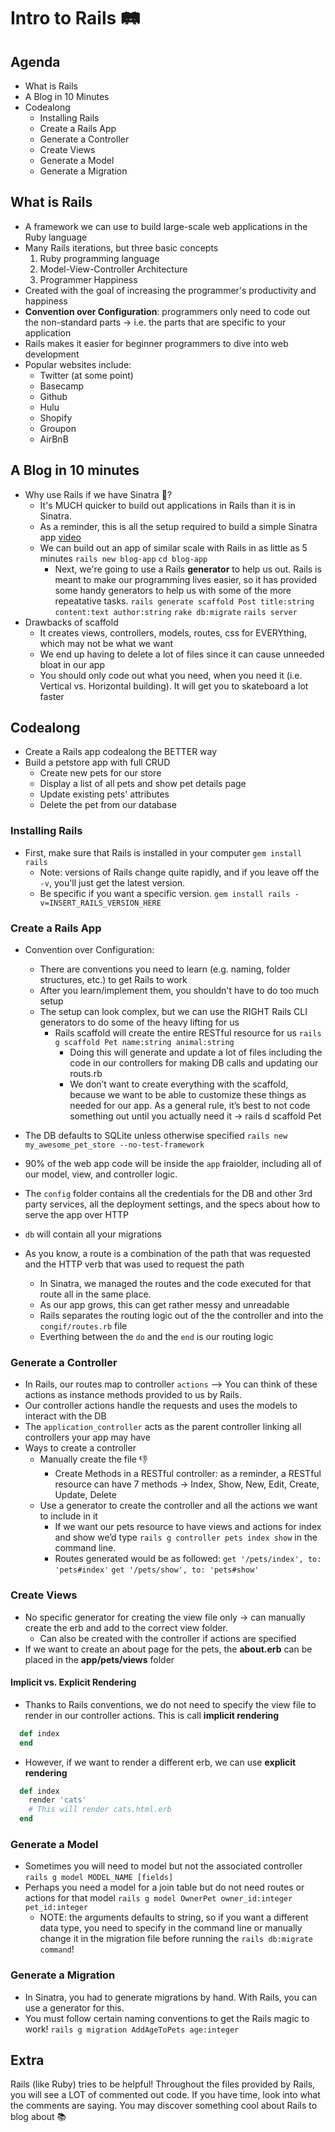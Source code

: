 # Intro to Rails 🛤

## Agenda

- What is Rails
- A Blog in 10 Minutes
- Codealong
  - Installing Rails
  - Create a Rails App
  - Generate a Controller
  - Create Views
  - Generate a Model
  - Generate a Migration

## What is Rails

- A framework we can use to build large-scale web applications in the Ruby language
- Many Rails iterations, but three basic concepts
  1. Ruby programming language
  2. Model-View-Controller Architecture
  3. Programmer Happiness
- Created with the goal of increasing the programmer's productivity and happiness
- **Convention over Configuration**: programmers only need to code out the non-standard parts → i.e. the parts that are specific to your application
- Rails makes it easier for beginner programmers to dive into web development
- Popular websites include:
  - Twitter (at some point)
  - Basecamp
  - Github
  - Hulu
  - Shopify
  - Groupon
  - AirBnB

## A Blog in 10 minutes

- Why use Rails if we have Sinatra 🎩?
  - It's MUCH quicker to build out applications in Rails than it is in Sinatra.
  - As a reminder, this is all the setup required to build a simple Sinatra app [video](https://www.youtube.com/watch?v=9ML8PrP3A8E)
  - We can build out an app of similar scale with Rails in as little as 5 minutes
    `rails new blog-app`
    `cd blog-app`
    - Next, we're going to use a Rails **generator** to help us out. Rails is meant to make our programming lives easier, so it has provided some handy generators to help us with some of the more repeatative tasks.
    `rails generate scaffold Post title:string content:text author:string`
    `rake db:migrate`
    `rails server`
- Drawbacks of scaffold
  - It creates views, controllers, models, routes, css for EVERYthing, which may not be what we want
  - We end up having to delete a lot of files since it can cause unneeded bloat in our app
  - You should only code out what you need, when you need it (i.e. Vertical vs. Horizontal building). It will get you to skateboard a lot faster

## Codealong

- Create a Rails app codealong the BETTER way
- Build a petstore app with full CRUD
  - Create new pets for our store
  - Display a list of all pets and show pet details page
  - Update existing pets' attributes
  - Delete the pet from our database

### Installing Rails

- First, make sure that Rails is installed in your computer
  `gem install rails`
  - Note: versions of Rails change quite rapidly, and if you leave off the `-v`, you'll just get the latest version.
  - Be specific if you want a specific version.  `gem install rails -v=INSERT_RAILS_VERSION_HERE`

### Create a Rails App

- Convention over Configuration:
  - There are conventions you need to learn (e.g. naming, folder structures, etc.) to get Rails to work
  - After you learn/implement them, you shouldn't have to do too much setup
  - The setup can look complex, but we can use the RIGHT Rails CLI generators to do some of the heavy lifting for us
    - Rails scaffold will create the entire RESTful resource for us
      `rails g scaffold Pet name:string animal:string`
      - Doing this will generate and update a lot of files including the code in our controllers for making DB calls and updating our routs.rb 
      - We don’t want to create everything with the scaffold, because we want to be able to customize these things as needed for our app. As a general rule, it’s best to not code something out until you actually need it → rails d scaffold Pet

- The DB defaults to SQLite unless otherwise specified
`rails new my_awesome_pet_store --no-test-framework`

- 90% of the web app code will be inside the `app` fraiolder, including all of our model, view, and controller logic.
- The `config` folder contains all the credentials for the DB and other 3rd party services, all the deployment settings, and the specs about how to serve the app over HTTP
- `db` will contain all your migrations

- As you know, a route is a combination of the path that was requested and the HTTP verb that was used to request the path
  - In Sinatra, we managed the routes and the code executed for that route all in the same place.
  - As our app grows, this can get rather messy and unreadable
  - Rails separates the routing logic out of the the controller and into the `congif/routes.rb` file
  - Everthing between the `do` and the `end` is our routing logic

### Generate a Controller

- In Rails, our routes map to controller `actions` --> You can think of these actions as instance methods provided to us by Rails.
- Our controller actions handle the requests and uses the models to interact with the DB
- The `application_controller` acts as the parent controller linking all controllers your app may have
- Ways to create a controller
  - Manually create the file 👎
    - Create Methods in a RESTful controller: as a reminder, a RESTful resource can have 7 methods → Index, Show, New, Edit, Create, Update, Delete
  - Use a generator to create the controller and all the actions we want to include in it
    - If we want our pets resource to have views and actions for index and show we’d type `rails g controller pets index show` in the command line.  
    - Routes generated would be as followed:
      `get '/pets/index', to: 'pets#index'`
      `get '/pets/show', to: 'pets#show'`

### Create Views

- No specific generator for creating the view file only → can manually create the erb and add to the correct view folder.
  - Can also be created with the controller if actions are specified
- If we want to create an about page for the pets, the **about.erb** can be placed in the **app/pets/views** folder

#### Implicit vs. Explicit Rendering

- Thanks to Rails conventions, we do not need to specify the view file to render in our controller actions. This is call **implicit rendering**

``` ruby
  def index
  end
```

- However, if we want to render a different erb, we can use **explicit rendering**

```ruby
  def index
    render 'cats'
    # This will render cats.html.erb
  end
```

### Generate a Model

- Sometimes you will need to model but not the associated controller
  `rails g model MODEL_NAME [fields]`
- Perhaps you need a model for a join table but do not need routes or actions for that model
  `rails g model OwnerPet owner_id:integer pet_id:integer`
  - NOTE: the arguments defaults to string, so if you want a different data type, you need to specify in the command line or manually change it in the migration file before running the `rails db:migrate command`!

### Generate a Migration

- In Sinatra, you had to generate migrations by hand. With Rails, you can use a generator for this.
- You must follow certain naming conventions to get the Rails magic to work!
  `rails g migration AddAgeToPets age:integer`

## Extra

Rails (like Ruby) tries to be helpful! Throughout the files provided by Rails, you will see a LOT of commented out code. If you have time, look into what the comments are saying. You may discover something cool about Rails to blog about 📚
